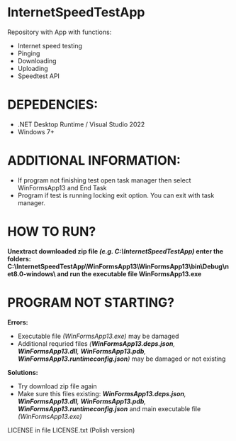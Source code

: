# InternetSpeedTestApp
Repository with App with functions:
 - Internet speed testing
 - Pinging
 - Downloading
 - Uploading
 - Speedtest API

# DEPEDENCIES:
 - .NET Desktop Runtime / Visual Studio 2022
 - Windows 7+

# ADDITIONAL INFORMATION:
 - If program not finishing test open task manager then select WinFormsApp13 and End Task
 - Program if test is running locking exit option. You can exit with task manager.

# HOW TO RUN?
 **Unextract downloaded zip file *(e.g. C:\InternetSpeedTestApp\)* enter the folders: C:\InternetSpeedTestApp\WinFormsApp13\WinFormsApp13\bin\Debug\net8.0-windows\ and run the executable file WinFormsApp13.exe**

# PROGRAM NOT STARTING?
 **Errors:**
  - Executable file *(WinFormsApp13.exe)* may be damaged
  - Additional requried files *(**WinFormsApp13.deps.json**, **WinFormsApp13.dll**, **WinFormsApp13.pdb**, **WinFormsApp13.runtimeconfig.json**)* may be damaged or not existing

 **Solutions:**
  - Try download zip file again
  - Make sure this files existing: ***WinFormsApp13.deps.json**, **WinFormsApp13.dll**, **WinFormsApp13.pdb**, **WinFormsApp13.runtimeconfig.json*** and main executable file *(WinFormsApp13.exe)*




LICENSE in file LICENSE.txt (Polish version)

